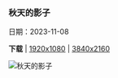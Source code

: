 ### 秋天的影子

日期：2023-11-08

**下载**  |  [1920x1080](https://cn.bing.com/th?id=OHR.NorwayBirch_ZH-CN5482311438_1920x1080.jpg)  |  [3840x2160](https://cn.bing.com/th?id=OHR.NorwayBirch_ZH-CN5482311438_UHD.jpg)

![秋天的影子](https://cn.bing.com/th?id=OHR.NorwayBirch_ZH-CN5482311438_1920x1080.jpg "秋天的白桦树，德拉门，挪威 (© Baac3nes/Getty Images)")

